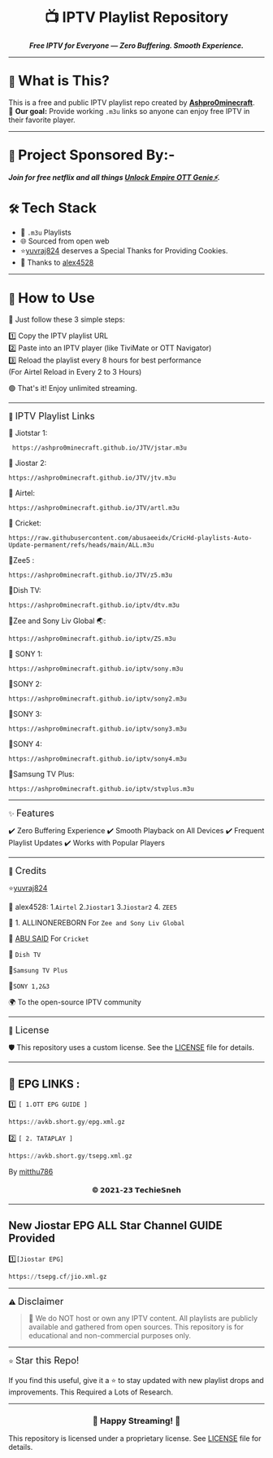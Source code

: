 <h1 align="center">📺 IPTV Playlist Repository</h1>

<p align="center">
  <strong><em>Free IPTV for Everyone — Zero Buffering. Smooth Experience.</em></strong>
</p>

---

## 🧩 <span style="font-size:1.3em;">What is This?</span>

This is a free and public IPTV playlist repo created by [**Ashpro0minecraft**](https://github.com/Ashpro0minecraft).  
🎯 **Our goal:** Provide working `.m3u` links so anyone can enjoy free IPTV in their favorite player.

---

## 🤝 <span style="font-size:1.3em;">Project Sponsored By:-</span>

<strong><em>Join for free netflix and all things [Unlock Empire OTT Genie⚡️](https://t.me/allkeyavailable).</em></strong>
## 🛠️ <span style="font-size:1.3em;">Tech Stack</span>

- 📄 `.m3u` Playlists  
- 🌐 Sourced from open web
- ⭐️[yuvraj824](https://github.com/yuvraj824) deserves a Special Thanks for Providing Cookies.
- 🙏 Thanks to [alex4528](https://github.com/alex4528)  

---

## 🚀 <span style="font-size:1.3em;">How to Use</span>

🔹 Just follow these 3 simple steps:

1️⃣ Copy the IPTV playlist URL  
2️⃣ Paste into an IPTV player (like TiviMate or OTT Navigator)  
3️⃣ Reload the playlist every 8 hours for best performance <br>
  (For Airtel Reload in Every 2 to 3 Hours)
        
🟢 That's it! Enjoy unlimited streaming.


---

🔗 <span style="font-size:1.3em;">IPTV Playlist Links</span>

📡 Jiotstar 1: 
```
 https://ashpro0minecraft.github.io/JTV/jstar.m3u
```

📡 Jiostar 2: 
```
https://ashpro0minecraft.github.io/JTV/jtv.m3u
```

📡 Airtel:
``` 
https://ashpro0minecraft.github.io/JTV/artl.m3u
```

📡 Cricket:
``` 
https://raw.githubusercontent.com/abusaeeidx/CricHd-playlists-Auto-Update-permanent/refs/heads/main/ALL.m3u
```


📡Zee5 : 
```
https://ashpro0minecraft.github.io/JTV/z5.m3u
```

📡Dish TV: 
```
https://ashpro0minecraft.github.io/iptv/dtv.m3u
```

📡Zee and Sony Liv Global 🌏:
```
https://ashpro0minecraft.github.io/iptv/ZS.m3u
```

📡 SONY 1:
```
https://ashpro0minecraft.github.io/iptv/sony.m3u
```

📡SONY 2: 
```
https://ashpro0minecraft.github.io/iptv/sony2.m3u
```

📡SONY 3: 
```
https://ashpro0minecraft.github.io/iptv/sony3.m3u
```
📡SONY 4: 
```
https://ashpro0minecraft.github.io/iptv/sony4.m3u
```

📡Samsung TV Plus:
```
https://ashpro0minecraft.github.io/iptv/stvplus.m3u
```

---

✨ <span style="font-size:1.3em;">Features</span>

✔️ Zero Buffering Experience
✔️ Smooth Playback on All Devices
✔️ Frequent Playlist Updates
✔️ Works with Popular Players


---

🙌 <span style="font-size:1.3em;">Credits</span>

⭐️[yuvraj824](https://github.com/yuvraj824)

🧠 alex4528:
 1.`Airtel`
2.`Jiostar1`
3.`Jiostar2`
4. `ZEE5`

🤝 1. ALLINONEREBORN For `Zee and Sony Liv Global` 

🤝 [ABU SAID](https://github.com/said7388?tab=overview&from=2025-06-01&to=2025-06-30) For `Cricket`

🤝 `Dish TV`

🤝`Samsung TV Plus`

🤝`SONY 1,2&3`

🌍 To the open-source IPTV community



---

📜 <span style="font-size:1.3em;">License</span>

🛡️ This repository uses a custom license.
See the [LICENSE](LICENSE.md) file for details.


---

<h2>🍃  EPG LINKS :</h2>

1️⃣ `[ 1.OTT EPG GUIDE ]`<br>

```py
https://avkb.short.gy/epg.xml.gz
```

2️⃣ `[ 2. TATAPLAY ]`<br>

```py
https://avkb.short.gy/tsepg.xml.gz
```
By [mitthu786](https://github.com/mitthu786/tvepg)
 
<h4 align='center'>© 𝟮𝟬𝟮𝟭-𝟮𝟯 𝗧𝗲𝗰𝗵𝗶𝗲𝗦𝗻𝗲𝗵</h4>


---

New Jiostar EPG ALL Star Channel GUIDE Provided
---

1️⃣`[Jiostar EPG]`

```py
https://tsepg.cf/jio.xml.gz
```

---

⚠️ <span style="font-size:1.3em;">Disclaimer</span>

> 🚫 We do NOT host or own any IPTV content.
All playlists are publicly available and gathered from open sources.
This repository is for educational and non-commercial purposes only.




---

⭐ <span style="font-size:1.3em;">Star this Repo!</span>

If you find this useful, give it a ⭐ to stay updated with new playlist drops and improvements.
This Required a Lots of Research.


---

<h3 align="center">🎉 Happy Streaming! 🎉</h3>



This repository is licensed under a proprietary license. See [LICENSE](LICENSE.md) file for details.
